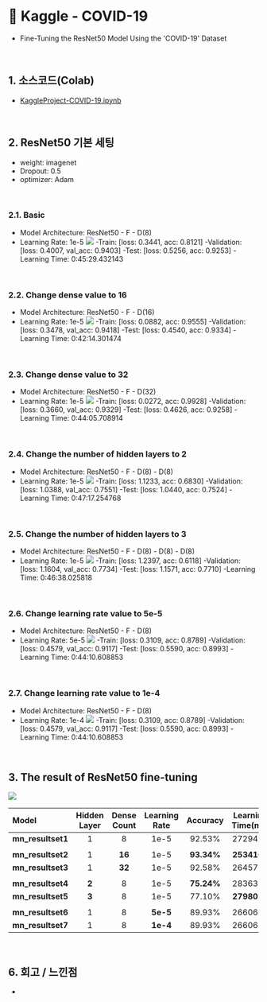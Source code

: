 # :pushpin: Kaggle - COVID-19
- Fine-Tuning the ResNet50 Model Using the 'COVID-19' Dataset

</br>

## 1. 소스코드(Colab)
- [KaggleProject-COVID-19.ipynb](https://colab.research.google.com/drive/18BXx_fb77k9KbYsv_bVidVf9FhbqK2KA#scrollTo=f2XiUpwDXhNq)

</br>

## 2. ResNet50 기본 세팅
- weight: imagenet
- Dropout: 0.5
- optimizer: Adam

</br>

### 2.1. Basic
- Model Architecture: ResNet50 - F - D(8)
- Learning Rate: 1e-5
![](./Graph/1.png)
-Train: [loss: 0.3441, acc: 0.8121]
-Validation: [loss: 0.4007, val_acc: 0.9403]
-Test: [loss: 0.5256, acc: 0.9253]
-Learning Time: 0:45:29.432143

</br>

### 2.2. Change dense value to 16
- Model Architecture: ResNet50 - F - D(16)
- Learning Rate: 1e-5
![](./Graph/2.png)
-Train: [loss: 0.0882, acc: 0.9555]
-Validation: [loss: 0.3478, val_acc: 0.9418]
-Test: [loss: 0.4540, acc: 0.9334]
-Learning Time: 0:42:14.301474

</br>

### 2.3. Change dense value to 32
- Model Architecture: ResNet50 - F - D(32)
- Learning Rate: 1e-5
![](./Graph/3.png)
-Train: [loss: 0.0272, acc: 0.9928]
-Validation: [loss: 0.3660, val_acc: 0.9329]
-Test: [loss: 0.4626, acc: 0.9258]
-Learning Time: 0:44:05.708914

</br>

### 2.4. Change the number of hidden layers to 2
- Model Architecture: ResNet50 - F - D(8) - D(8)
- Learning Rate: 1e-5
![](./Graph/4.png)
-Train: [loss: 1.1233, acc: 0.6830]
-Validation: [loss: 1.0388, val_acc: 0.7551]
-Test: [loss: 1.0440, acc: 0.7524]
-Learning Time: 0:47:17.254768

</br>

### 2.5. Change the number of hidden layers to 3
- Model Architecture: ResNet50 - F - D(8) - D(8) - D(8)
- Learning Rate: 1e-5
![](./Graph/5.png)
-Train: [loss: 1.2397, acc: 0.6118]
-Validation: [loss: 1.1604, val_acc: 0.7734]
-Test: [loss: 1.1571, acc: 0.7710]
-Learning Time: 0:46:38.025818

</br>

### 2.6. Change learning rate value to 5e-5
- Model Architecture: ResNet50 - F - D(8)
- Learning Rate: 5e-5
![](./Graph/6.png)
-Train: [loss: 0.3109, acc: 0.8789]
-Validation: [loss: 0.4579, val_acc: 0.9117]
-Test: [loss: 0.5590, acc: 0.8993]
-Learning Time: 0:44:10.608853

</br>

### 2.7. Change learning rate value to 1e-4
- Model Architecture: ResNet50 - F - D(8)
- Learning Rate: 1e-4
![](./Graph/7.png)
-Train: [loss: 0.3109, acc: 0.8789]
-Validation: [loss: 0.4579, val_acc: 0.9117]
-Test: [loss: 0.5590, acc: 0.8993]
-Learning Time: 0:44:10.608853

</br>

## 3. The result of ResNet50 fine-tuning

![](./Graph/result.png)

| Model | Hidden Layer | Dense Count | Learning Rate | Accuracy | Learning Time(ms) | 
| :-- | :-: | :-: | :-: | :-: | :-: |
| **mn_resultset1** | 1 | 8 | 1e-5 | 92.53% | 2729432 |
|  |  |  |  |  |  |
| **mn_resultset2** | 1 | **16** | 1e-5 | **93.34%** | **2534101** |
| **mn_resultset3** | 1 | **32** | 1e-5 | 92.58% | 2645708 |
|  |  |  |  |  |  |
| **mn_resultset4** | **2** | 8 | 1e-5 | **75.24%** | 2836354 |
| **mn_resultset5** | **3** | 8 | 1e-5 | 77.10% | **2798025** |
|  |  |  |  |  |  |
| **mn_resultset6** | 1 | 8 | **5e-5** | 89.93% | 2660608 |
| **mn_resultset7** | 1 | 8 | **1e-4** | 89.93% | 2660608 |

</br>

## 6. 회고 / 느낀점
-

</br>
